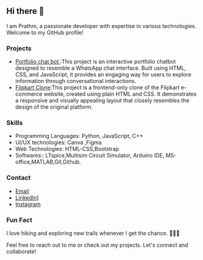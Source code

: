 ## Hi there 👋

I am Prathm, a passionate developer with expertise in various technologies. Welcome to my GitHub profile!

### Projects
- [Portfolio chat bot ](link):This project is an interactive portfolio chatbot designed to resemble a WhatsApp chat interface. Built using HTML, CSS, and JavaScript, it provides an engaging way for users to explore information through conversational interactions.
- [Flipkart Clone](link):This project is a frontend-only clone of the Flipkart e-commerce website, created using plain HTML and CSS. It demonstrates a responsive and visually appealing layout that closely resembles the design of the original platform.

### Skills
- Programming Languages: Python, JavaScript, C++
- UI/UX technologies: Canva ,Figma
- Web Technologies: HTML-CSS,Bootstrap
- Softwares:: LTspice,Multisim Circuit Simulator, Arduino IDE, MS-office,MATLAB,Git,Github.

### Contact
- [Email](prathmeshtakarde8@gmail.com)
- [LinkedIn]([https://www.linkedin.com/in/prathmesh-takarde-4994522a0/)]
- [Instagram]([https://twitter.com/your-profile](https://instagram.com/prathmesh_t_05))

### Fun Fact
I love hiking and exploring new trails whenever I get the chance. 🌲🚶‍♂️

Feel free to reach out to me or check out my projects. Let's connect and collaborate!
